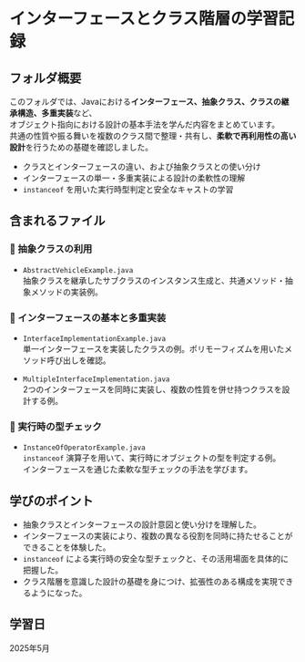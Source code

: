 # インターフェースとクラス階層の学習記録

## フォルダ概要  

このフォルダでは、Javaにおける**インターフェース、抽象クラス、クラスの継承構造、多重実装**など、  
オブジェクト指向における設計の基本手法を学んだ内容をまとめています。  
共通の性質や振る舞いを複数のクラス間で整理・共有し、**柔軟で再利用性の高い設計**を行うための基礎を確認しました。

- クラスとインターフェースの違い、および抽象クラスとの使い分け  
- インターフェースの単一・多重実装による設計の柔軟性の理解  
- `instanceof` を用いた実行時型判定と安全なキャストの学習  

## 含まれるファイル

### 🔸 抽象クラスの利用
- `AbstractVehicleExample.java`  
  抽象クラスを継承したサブクラスのインスタンス生成と、共通メソッド・抽象メソッドの実装例。

### 🔸 インターフェースの基本と多重実装
- `InterfaceImplementationExample.java`  
  単一インターフェースを実装したクラスの例。ポリモーフィズムを用いたメソッド呼び出しを確認。

- `MultipleInterfaceImplementation.java`  
  2つのインターフェースを同時に実装し、複数の性質を併せ持つクラスを設計する例。

### 🔸 実行時の型チェック
- `InstanceOfOperatorExample.java`  
  `instanceof` 演算子を用いて、実行時にオブジェクトの型を判定する例。  
  インターフェースを通じた柔軟な型チェックの手法を学びます。

## 学びのポイント
- 抽象クラスとインターフェースの設計意図と使い分けを理解した。  
- インターフェースの実装により、複数の異なる役割を同時に持たせることができることを体験した。  
- `instanceof` による実行時の安全な型チェックと、その活用場面を具体的に把握した。  
- クラス階層を意識した設計の基礎を身につけ、拡張性のある構成を実現できるようになった。

## 学習日  
2025年5月
